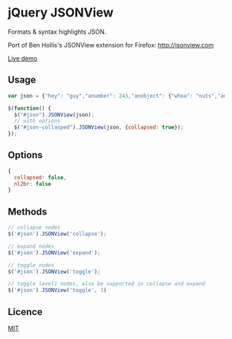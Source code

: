 # jQuery JSONView

Formats & syntax highlights JSON.

Port of Ben Hollis's JSONView extension for Firefox: http://jsonview.com

[Live demo](http://blog.yesmeck.com/jquery-jsonview/)

## Usage

```javascript
var json = {"hey": "guy","anumber": 243,"anobject": {"whoa": "nuts","anarray": [1,2,"thr<h1>ee"], "more":"stuff"},"awesome": true,"bogus": false,"meaning": null, "japanese":"明日がある。", "link": "http://jsonview.com", "notLink": "http://jsonview.com is great"};

$(function() {
  $("#json").JSONView(json);
  // with options
  $("#json-collasped").JSONView(json, {collapsed: true});
});
```

## Options

```javascript
{
  collapsed: false,
  nl2br: false
}
```

## Methods

```javascript
// collapse nodes
$('#json').JSONView('collapse');

// expand nodes
$('#json').JSONView('expand');

// toggle nodes
$('#json').JSONView('toggle');

// toggle level1 nodes, also be supported in collapse and expand
$('#json').JSONView('toggle', 1)
```

## Licence

[MIT](http://opensource.org/licenses/MIT)
